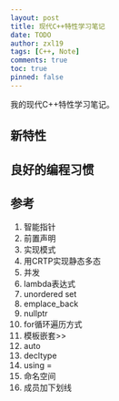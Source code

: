 ```yaml
---
layout: post
title: 现代C++特性学习笔记
date: TODO
author: zxl19
tags: [C++, Note]
comments: true
toc: true
pinned: false
---
```


我的现代C++特性学习笔记。

<!-- more -->

## 新特性

## 良好的编程习惯

## 参考

1. 智能指针
2. 前置声明
3. 实现模式
4. 用CRTP实现静态多态
5. 并发
6. lambda表达式
7. unordered set
8. emplace_back
9. nullptr
10. for循环遍历方式
11. 模板嵌套>>
12. auto
13. decltype
14. using =
15. 命名空间
16. 成员加下划线
